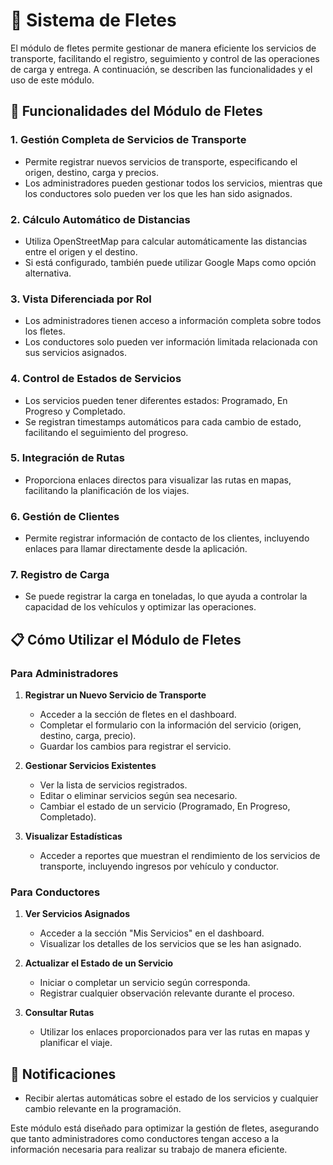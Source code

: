 # 🚛 Sistema de Fletes

El módulo de fletes permite gestionar de manera eficiente los servicios de transporte, facilitando el registro, seguimiento y control de las operaciones de carga y entrega. A continuación, se describen las funcionalidades y el uso de este módulo.

## 🌟 Funcionalidades del Módulo de Fletes

### 1. **Gestión Completa de Servicios de Transporte**
- Permite registrar nuevos servicios de transporte, especificando el origen, destino, carga y precios.
- Los administradores pueden gestionar todos los servicios, mientras que los conductores solo pueden ver los que les han sido asignados.

### 2. **Cálculo Automático de Distancias**
- Utiliza OpenStreetMap para calcular automáticamente las distancias entre el origen y el destino.
- Si está configurado, también puede utilizar Google Maps como opción alternativa.

### 3. **Vista Diferenciada por Rol**
- Los administradores tienen acceso a información completa sobre todos los fletes.
- Los conductores solo pueden ver información limitada relacionada con sus servicios asignados.

### 4. **Control de Estados de Servicios**
- Los servicios pueden tener diferentes estados: Programado, En Progreso y Completado.
- Se registran timestamps automáticos para cada cambio de estado, facilitando el seguimiento del progreso.

### 5. **Integración de Rutas**
- Proporciona enlaces directos para visualizar las rutas en mapas, facilitando la planificación de los viajes.

### 6. **Gestión de Clientes**
- Permite registrar información de contacto de los clientes, incluyendo enlaces para llamar directamente desde la aplicación.

### 7. **Registro de Carga**
- Se puede registrar la carga en toneladas, lo que ayuda a controlar la capacidad de los vehículos y optimizar las operaciones.

## 📋 Cómo Utilizar el Módulo de Fletes

### **Para Administradores**
1. **Registrar un Nuevo Servicio de Transporte**
   - Acceder a la sección de fletes en el dashboard.
   - Completar el formulario con la información del servicio (origen, destino, carga, precio).
   - Guardar los cambios para registrar el servicio.

2. **Gestionar Servicios Existentes**
   - Ver la lista de servicios registrados.
   - Editar o eliminar servicios según sea necesario.
   - Cambiar el estado de un servicio (Programado, En Progreso, Completado).

3. **Visualizar Estadísticas**
   - Acceder a reportes que muestran el rendimiento de los servicios de transporte, incluyendo ingresos por vehículo y conductor.

### **Para Conductores**
1. **Ver Servicios Asignados**
   - Acceder a la sección "Mis Servicios" en el dashboard.
   - Visualizar los detalles de los servicios que se les han asignado.

2. **Actualizar el Estado de un Servicio**
   - Iniciar o completar un servicio según corresponda.
   - Registrar cualquier observación relevante durante el proceso.

3. **Consultar Rutas**
   - Utilizar los enlaces proporcionados para ver las rutas en mapas y planificar el viaje.

## 🔔 Notificaciones
- Recibir alertas automáticas sobre el estado de los servicios y cualquier cambio relevante en la programación.

Este módulo está diseñado para optimizar la gestión de fletes, asegurando que tanto administradores como conductores tengan acceso a la información necesaria para realizar su trabajo de manera eficiente.